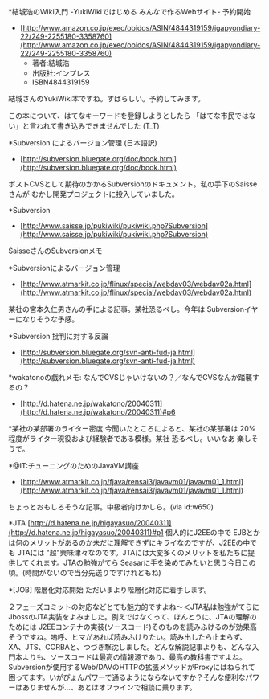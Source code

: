*結城浩のWiki入門 -YukiWikiではじめる みんなで作るWebサイト- 予約開始

* [http://www.amazon.co.jp/exec/obidos/ASIN/4844319159/igapyondiary-22/249-2255180-3358760](http://www.amazon.co.jp/exec/obidos/ASIN/4844319159/igapyondiary-22/249-2255180-3358760)
  * 著者:結城浩
  * 出版社:インプレス
  * ISBN4844319159

結城さんのYukiWiki本ですね。すばらしい。予約してみます。

この本について、はてなキーワードを登録しようとしたら 「はてな市民ではない」と言われて書き込みできませんでした (T_T)

*Subversion によるバージョン管理 (日本語訳)

* [http://subversion.bluegate.org/doc/book.html](http://subversion.bluegate.org/doc/book.html)

ポストCVSとして期待のかかるSubversionのドキュメント。私の手下のSaisseさんが むかし開発プロジェクトに投入していました。

*Subversion

* [http://www.saisse.jp/pukiwiki/pukiwiki.php?Subversion](http://www.saisse.jp/pukiwiki/pukiwiki.php?Subversion)

SaisseさんのSubversionメモ

*Subversionによるバージョン管理

* [http://www.atmarkit.co.jp/flinux/special/webdav03/webdav02a.html](http://www.atmarkit.co.jp/flinux/special/webdav03/webdav02a.html)

某社の宮本久仁男さんの手による記事。某社恐るべし。今年は Subversionイヤーになりそうな予感。

*Subversion 批判に対する反論

* [http://subversion.bluegate.org/svn-anti-fud-ja.html](http://subversion.bluegate.org/svn-anti-fud-ja.html)


*wakatonoの戯れメモ: なんでCVSじゃいけないの？／なんでCVSなんか踏襲するの？

* [http://d.hatena.ne.jp/wakatono/20040311](http://d.hatena.ne.jp/wakatono/20040311)#p6



*某社の某部署のライター密度
今聞いたところによると、某社の某部署は 20% 程度がライター現役および経験者である模様。某社 恐るべし。いいなあ 楽しそうで。

*@IT:チューニングのためのJavaVM講座

* [http://www.atmarkit.co.jp/fjava/rensai3/javavm01/javavm01_1.html](http://www.atmarkit.co.jp/fjava/rensai3/javavm01/javavm01_1.html)

ちょっとおもしろそうな記事。中級者向けかしら。(via id:w650)

*JTA
[http://d.hatena.ne.jp/higayasuo/20040311](http://d.hatena.ne.jp/higayasuo/20040311)#p1
個人的にJ2EEの中で EJBとかは何のメリットがあるのか未だに理解できずにキライなのですが、J2EEの中でも JTAには "超"興味津々なのです。JTAには大変多くのメリットを私たちに提供してくれます。JTAの勉強がてら Seasarに手を染めてみたいと思う今日この頃。(時間がないので当分先送りですけれどもね)

*[JOB] 階層化対応開始
ただいまより階層化対応に着手します。

２フェーズコミットの対応などとても魅力的ですよね～＜JTA私は勉強がてらにJbossのJTA実装をよみました。例えではなくって、ほんとうに、JTAの理解のためには J2EEコンテナの実装(ソースコード)そのものを読みふけるのが効果高そうですね。嗚呼、ヒマがあれば読みふけりたい。読み出したら止まらず、XA、JTS、CORBAと、つづき撃沈しました。どんな解説記事よりも、どんな入門本よりも、ソースコードは最高の情報源であり、最高の教科書ですよね。Subversionが使用するWeb/DAVのHTTPの拡張メソッドがProxyにはねられて困ってます。いがぴょんパワーで通るようにならないですか？そんな便利なパワーはありませんが…、あとはオフラインで相談に乗ります。
